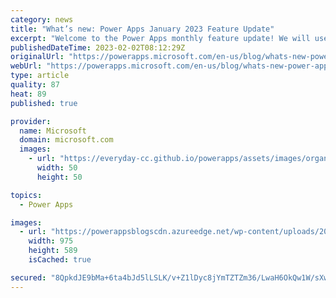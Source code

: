 ```yaml
---
category: news
title: "What’s new: Power Apps January 2023 Feature Update"
excerpt: "Welcome to the Power Apps monthly feature update! We will use this blog to share a summary of product, community, and learning updates from throughout the month so you can access it in one easy place. A variety of new and highly anticipated features are now available which we are very excited to share."
publishedDateTime: 2023-02-02T08:12:29Z
originalUrl: "https://powerapps.microsoft.com/en-us/blog/whats-new-power-apps-january-2023-feature-update/"
webUrl: "https://powerapps.microsoft.com/en-us/blog/whats-new-power-apps-january-2023-feature-update/"
type: article
quality: 87
heat: 89
published: true

provider:
  name: Microsoft
  domain: microsoft.com
  images:
    - url: "https://everyday-cc.github.io/powerapps/assets/images/organizations/microsoft.com-50x50.jpg"
      width: 50
      height: 50

topics:
  - Power Apps

images:
  - url: "https://powerappsblogscdn.azureedge.net/wp-content/uploads/2023/02/image-1.png"
    width: 975
    height: 589
    isCached: true

secured: "8QpkdJE9bMa+6ta4bJd5lLSLK/v+Z1lDyc8jYmTZTZm36/LwaH6OkQw1W/sXwVzJocEkkShbYTEQuDqd/f+fYoukXERdjy2D2goXhzw4ia7mIkaf2MeFBOc5knWMdsC55BFy8+b9DNOz8f3dg0pJrB49AVv8qwdgH4FyctshJRk2k+LWSRXrn6zwqLuM7tCLhcFdFO+2MZ4xr4oBPG2V8plA14TaP7IsxScgMb0BsjqVrP+ZfvngzD5stRN+bEzDCJa/IPY6RhgxY1yJdS4cmRFHrXw+bueM3F/6FKSDtqvO5d1eSbojfa1GWfIG7my0XHSvReHbtLtWR6K8rFZwglqmB0uzz1IR0YrLEeRrCyg=;w5cWEagO4p7wiejgL3VEng=="
---
```


